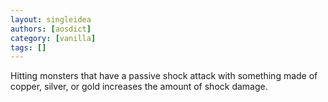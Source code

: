 ```yaml
---
layout: singleidea
authors: [aosdict]
category: [vanilla]
tags: []
---
```

Hitting monsters that have a passive shock attack with something made of copper, silver, or gold increases the amount of shock damage.
